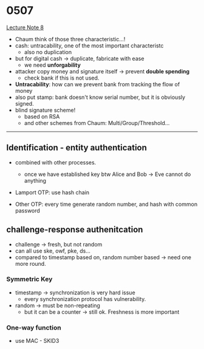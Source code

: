 # 0507

[Lecture Note 8](../lecture-notes/Lec8.pdf)

- Chaum think of those three characteristic...!
- cash: untracability, one of the most important characteristc
  - also no duplication
- but for digital cash -> duplicate, fabricate with ease
  - we need **unforgability**
- attacker copy money and signature itself -> prevent **double spending**
  - check bank if this is not used.
- **Untracability**: how can we prevent bank from tracking the flow of money
- also put stamp: bank doesn't know serial number, but it is obviously signed.
- blind signature scheme!
  - based on RSA
  - and other schemes from Chaum: Multi/Group/Threshold...

---

## Identification - entity authentication

- combined with other processes.
  - once we have established key btw Alice and Bob -> Eve cannot do anything

- Lamport OTP: use hash chain
- Other OTP: every time generate random number, and hash with common password

## challenge-response authenitcation

- challenge -> fresh, but not random
- can all use ske, owf, pke, ds...
- compared to timestamp based on, random number based -> need one more round.

### Symmetric Key

- timestamp -> synchronization is very hard issue
  - every synchronization protocol has vulnerability.
- random -> must be non-repeating
  - but it can be a counter -> still ok. Freshness is more important

### One-way function

- use MAC - SKID3